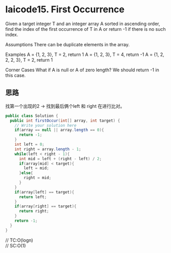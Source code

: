 # laicode15. First Occurrence
Given a target integer T and an integer array A sorted in ascending order, find the index of the first occurrence of T in A or return -1 if there is no such index.

Assumptions
There can be duplicate elements in the array.

Examples
A = {1, 2, 3}, T = 2, return 1
A = {1, 2, 3}, T = 4, return -1
A = {1, 2, 2, 2, 3}, T = 2, return 1

Corner Cases
What if A is null or A of zero length? We should return -1 in this case.

## 思路
找第一个出现的2 -> 找到最后俩个left 和 right 在进行比对。

```java
public class Solution {
  public int firstOccur(int[] array, int target) {
    // Write your solution here
    if(array == null || array.length == 0){
      return -1;
    }
    int left = 0;
    int right = array.length - 1;
    while(left < right - 1){
      int mid = left + (right - left) / 2;
      if(array[mid] < target){
        left = mid;
      }else{
        right = mid;
      }
    }
    if(array[left] == target){
      return left;
    }
    if(array[right] == target){
      return right;
    }
    return -1;
  }
}
```

// TC:O(logn)     
// SC:O(1)
